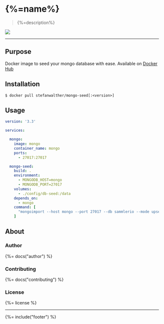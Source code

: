# {%=name%}

> {%=description%}

[![](https://images.microbadger.com/badges/image/stefanwalther/mongo-seed.svg)](https://microbadger.com/images/stefanwalther/mongo-seed "Get your own image badge on microbadger.com")

---

## Purpose

Docker image to seed your mongo database with ease. Available on [Docker Hub](https://hub.docker.com/r/stefanwalther/mongo-seed)

## Installation

```
$ docker pull stefanwalther/mongo-seed[:<version>]
```

## Usage

```yaml
version: '3.3'

services:

  mongo:
    image: mongo
    container_name: mongo
    ports:
      - 27017:27017

  mongo-seed:
    build: .
    environment:
      - MONGODB_HOST=mongo
      - MONGODB_PORT=27017
    volumes:
      - ./config/db-seed:/data
    depends_on:
      - mongo
    command: [
      "mongoimport --host mongo --port 27017 --db sammlerio --mode upsert --type json --file /data/auth-service~~user.json --jsonArray"
    ]

```


## About

### Author
{%= docs("author") %}

### Contributing
{%= docs("contributing") %}

### License
{%= license %}

***

{%= include("footer") %}